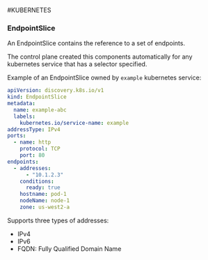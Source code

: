 #KUBERNETES 

### EndpointSlice

An EndpointSlice contains the reference to a set of endpoints. 

The control plane created this components automatically for any kubernetes service that has a selector specified. 

Example of an EndpointSlice owned by `example` kubernetes service: 

```yaml
apiVersion: discovery.k8s.io/v1
kind: EndpointSlice
metadata:
  name: example-abc
  labels:
    kubernetes.io/service-name: example
addressType: IPv4
ports:
  - name: http
    protocol: TCP
    port: 80
endpoints:
  - addresses:
      - "10.1.2.3"
    conditions:
      ready: true
    hostname: pod-1
    nodeName: node-1
    zone: us-west2-a
```

Supports three types of addresses: 

* IPv4
* IPv6
* FQDN: Fully Qualified Domain Name

